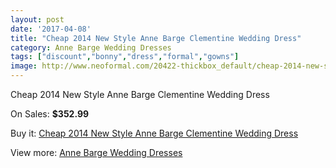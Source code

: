 ```yaml
---
layout: post
date: '2017-04-08'
title: "Cheap 2014 New Style Anne Barge Clementine Wedding Dress"
category: Anne Barge Wedding Dresses
tags: ["discount","bonny","dress","formal","gowns"]
image: http://www.neoformal.com/20422-thickbox_default/cheap-2014-new-style-anne-barge-clementine-wedding-dress.jpg
---
```

Cheap 2014 New Style Anne Barge Clementine Wedding Dress

On Sales: **$352.99**
<a href="https://www.neoformal.com/en/anne-barge-wedding-dresses-2014/6512-cheap-2014-new-style-anne-barge-clementine-wedding-dress.html"><amp-img layout="responsive" width="600" height="600" src="//www.neoformal.com/20422-thickbox_default/cheap-2014-new-style-anne-barge-clementine-wedding-dress.jpg" alt="Cheap 2014 New Style Anne Barge Clementine Wedding Dress 0" /></a>
<a href="https://www.neoformal.com/en/anne-barge-wedding-dresses-2014/6512-cheap-2014-new-style-anne-barge-clementine-wedding-dress.html"><amp-img layout="responsive" width="600" height="600" src="//www.neoformal.com/20423-thickbox_default/cheap-2014-new-style-anne-barge-clementine-wedding-dress.jpg" alt="Cheap 2014 New Style Anne Barge Clementine Wedding Dress 1" /></a>

Buy it: [Cheap 2014 New Style Anne Barge Clementine Wedding Dress](https://www.neoformal.com/en/anne-barge-wedding-dresses-2014/6512-cheap-2014-new-style-anne-barge-clementine-wedding-dress.html "Cheap 2014 New Style Anne Barge Clementine Wedding Dress")

View more: [Anne Barge Wedding Dresses](https://www.neoformal.com/en/87-anne-barge-wedding-dresses-2014 "Anne Barge Wedding Dresses")